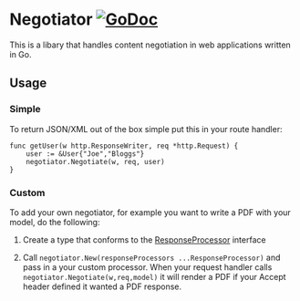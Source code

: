 # Negotiator [![GoDoc](https://godoc.org/github.com/jchannon/negotiator?status.png)](http://godoc.org/github.com/jchannon/negotiator)

This is a libary that handles content negotiation in web applications written in Go.

## Usage

### Simple
To return JSON/XML out of the box simple put this in your route handler:
```
func getUser(w http.ResponseWriter, req *http.Request) {
    user := &User{"Joe","Bloggs"}
    negotiator.Negotiate(w, req, user)
}
```
### Custom 

To add your own negotiator, for example you want to write a PDF with your model, do the following:


1) Create a type that conforms to the [ResponseProcessor](https://github.com/jchannon/negotiator/blob/master/ResponseProcessor.go) interface

2) Call `negotiator.New(responseProcessors ...ResponseProcessor)` and pass in a your custom processor. When your request handler calls `negotiator.Negotiate(w,req,model)` it will render a PDF if your Accept header defined it wanted a PDF response.
